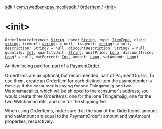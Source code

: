[sdk](../../index.md) / [com.swedbankpay.mobilesdk](../index.md) / [OrderItem](index.md) / [&lt;init&gt;](./-init-.md)

# &lt;init&gt;

`OrderItem(reference: `[`String`](https://kotlinlang.org/api/latest/jvm/stdlib/kotlin/-string/index.html)`, name: `[`String`](https://kotlinlang.org/api/latest/jvm/stdlib/kotlin/-string/index.html)`, type: `[`ItemType`](../-item-type/index.md)`, class: `[`String`](https://kotlinlang.org/api/latest/jvm/stdlib/kotlin/-string/index.html)`, itemUrl: `[`String`](https://kotlinlang.org/api/latest/jvm/stdlib/kotlin/-string/index.html)`? = null, imageUrl: `[`String`](https://kotlinlang.org/api/latest/jvm/stdlib/kotlin/-string/index.html)`? = null, description: `[`String`](https://kotlinlang.org/api/latest/jvm/stdlib/kotlin/-string/index.html)`? = null, discountDescription: `[`String`](https://kotlinlang.org/api/latest/jvm/stdlib/kotlin/-string/index.html)`? = null, quantity: `[`Int`](https://kotlinlang.org/api/latest/jvm/stdlib/kotlin/-int/index.html)`, quantityUnit: `[`String`](https://kotlinlang.org/api/latest/jvm/stdlib/kotlin/-string/index.html)`, unitPrice: `[`Long`](https://kotlinlang.org/api/latest/jvm/stdlib/kotlin/-long/index.html)`, discountPrice: `[`Long`](https://kotlinlang.org/api/latest/jvm/stdlib/kotlin/-long/index.html)`? = null, vatPercent: `[`Int`](https://kotlinlang.org/api/latest/jvm/stdlib/kotlin/-int/index.html)`, amount: `[`Long`](https://kotlinlang.org/api/latest/jvm/stdlib/kotlin/-long/index.html)`, vatAmount: `[`Long`](https://kotlinlang.org/api/latest/jvm/stdlib/kotlin/-long/index.html)`)`

An item being paid for, part of a [PaymentOrder](../-payment-order/index.md).

OrderItems are an optional, but recommended, part of PaymentOrders.
To use them, create an OrderItem for each distinct item the paymentorder
is for: e.g. if the consumer is paying for one Thingamajig and two
Watchamacallits, which will be shipped to the consumer's address,
you would create three OrderItems: one for the lone Thingamajig,
one for the two Watchamacallits, and one for the shipping fee.

When using OrderItems, make sure that the sum of the OrderItems'
amount and vatAmount are equal to the PaymentOrder's amount
and vatAmount properties, respectively.

